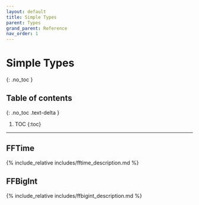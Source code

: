 ```yaml
---
layout: default
title: Simple Types
parent: Types
grand_parent: Reference
nav_order: 1
---
```


# Simple Types
{: .no_toc }

## Table of contents
{: .no_toc .text-delta }

1. TOC
{:toc}

---
## FFTime

{% include_relative includes/fftime_description.md %}

## FFBigInt

{% include_relative includes/ffbigint_description.md %}

